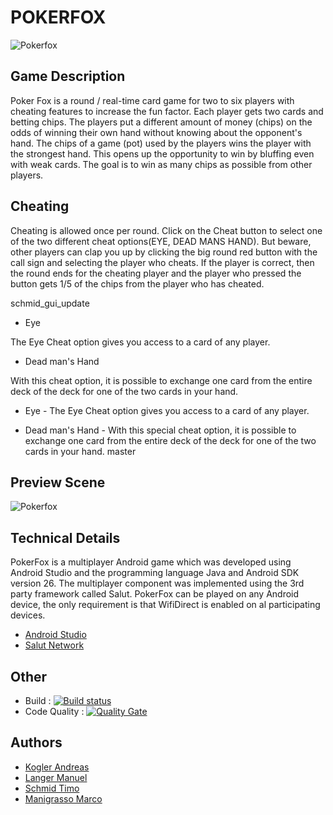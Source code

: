 # POKERFOX
![Pokerfox](https://github.com/mamanigrasso/PartyPoker/blob/master/app/src/main/res/drawable-xxhdpi/fox.png)

## Game Description


Poker Fox is a round / real-time card game for two to six players with cheating features to increase the fun factor. 
Each player gets two cards and betting chips. The players put a different amount of money (chips) on the odds of winning 
their own hand without knowing about the opponent's hand. The chips of a game (pot) used by the players wins the player with 
the strongest hand. This opens up the opportunity to win by bluffing even with weak cards. 
The goal is to win as many chips as possible from other players.

## Cheating

Cheating is allowed once per round. Click on the Cheat button to select one of the two different cheat options(EYE, DEAD MANS HAND).
But beware, other players can clap you up by clicking the big round red button with the call sign and selecting the player who cheats.
If the player is correct, then the round ends for the cheating player and the player who pressed the button gets 1/5 of the chips from 
the player who has cheated.

schmid_gui_update
* Eye

The Eye Cheat option gives you access to a card of any player.

* Dead man's Hand

With this cheat option, it is possible to exchange one card from the entire deck of the deck for one of the two cards in your hand.

* Eye - The Eye Cheat option gives you access to a card of any player.

* Dead man's Hand - With this special cheat option, it is possible to exchange one card from the entire deck of the deck for one of the two cards in your hand.
 master

## Preview Scene

![Pokerfox](https://github.com/mamanigrasso/PartyPoker/blob/master/app/src/main/res/drawable-xxhdpi/fox.png)


## Technical Details

PokerFox is a multiplayer Android game which was developed using Android Studio and the programming language
Java and Android SDK version 26. The multiplayer component was implemented using the 3rd party framework called Salut.
PokerFox can be played on any Android device, the only requirement is that WifiDirect is enabled on al participating devices.

* [Android Studio](https://developer.android.com/studio/) 
* [Salut Network](https://salut-a-toi.org/)

## Other

* Build : [![Build status](https://travis-ci.com/mamanigrasso/PartyPoker.svg?branch=master)](https://travis-ci.com/mamanigrasso/PartyPoker) 
* Code Quality : [![Quality Gate](https://sonarcloud.io/api/project_badges/measure?project=com.sonarqube.examples.standard-sqscanner-travis-project&metric=alert_status)](https://sonarcloud.io/dashboard/index/com.sonarqube.examples.standard-sqscanner-travis-project)

## Authors

* [Kogler Andreas](https://github.com/andreaskog/)
* [Langer Manuel](https://github.com/manlanger/)
* [Schmid Timo](https://github.com/dalton666/)
* [Manigrasso Marco](https://github.com/mamanigrasso/)
